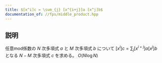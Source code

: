 ```yaml
---
title: $[x^i]c = \sum_{j} [x^{i+j}]a [x^j]b$
documentation_of: //fps/middle_product.hpp
---
```


## 説明

任意mod係数の $N$ 次多項式 $a$ と $M$ 次多項式 $b$ について $[x^i]c = \sum_{j} [x^{i+j}]a [x^j]b$ となる $N-M$ 次多項式 $c$ を求める。 $O(N\log N)$